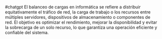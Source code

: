 #chatgpt 
El balanceo de cargas en informática se refiere a distribuir equitativamente el tráfico de red, la carga de trabajo o los recursos entre múltiples servidores, dispositivos de almacenamiento o componentes de red. El objetivo es optimizar el rendimiento, mejorar la disponibilidad y evitar la sobrecarga de un solo recurso, lo que garantiza una operación eficiente y confiable del sistema.


